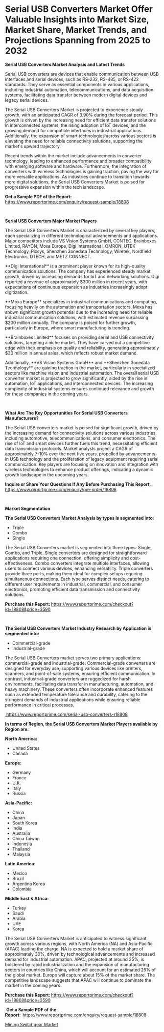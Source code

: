 <p><h1>Serial USB Converters Market Offer Valuable Insights into Market Size, Market Share, Market Trends, and Projections Spanning from 2025 to 2032</h1></p><p><strong>Serial USB Converters Market Analysis and Latest Trends</strong></p>
<p><p>Serial USB converters are devices that enable communication between USB interfaces and serial devices, such as RS-232, RS-485, or RS-422 standards. They serve as essential components in various applications, including industrial automation, telecommunications, and data acquisition systems, facilitating data transfer between modern digital devices and legacy serial devices.</p><p>The Serial USB Converters Market is projected to experience steady growth, with an anticipated CAGR of 3.90% during the forecast period. This growth is driven by the increasing need for efficient data transfer solutions in interconnected systems, the rising adoption of IoT devices, and the growing demand for compatible interfaces in industrial applications. Additionally, the expansion of smart technologies across various sectors is elevating the need for reliable connectivity solutions, supporting the market's upward trajectory.</p><p>Recent trends within the market include advancements in converter technology, leading to enhanced performance and broader compatibility with emerging software and hardware. Furthermore, the integration of converters with wireless technologies is gaining traction, paving the way for more versatile applications. As industries continue to transition towards more digital solutions, the Serial USB Converters Market is poised for progressive expansion within the tech landscape.</p></p>
<p><strong>Get a Sample PDF of the Report:&nbsp;</strong> <a href="https://www.reportprime.com/enquiry/request-sample/18808?utm_campaign=3051&utm_medium=2&utm_source=Github&utm_content=ia&utm_term=19032025&utm_id=serial-usb-converters">https://www.reportprime.com/enquiry/request-sample/18808</a></p>
<p>&nbsp;</p>
<p><strong>Serial USB Converters Major Market Players</strong></p>
<p><p>The Serial USB Converters Market is characterized by several key players, each specializing in different technological advancements and applications. Major competitors include VS Vision Systems GmbH, CONTEC, Brainboxes Limited, RAYON, Moxa Europe, Digi International, OMRON, UTEK Technology, Pixsys, Shenzhen 3onedata Technology, Wiretek, Nordfield Electronics, DTECH, and METZ CONNECT.</p><p>**Digi International** is a prominent player known for its high-quality communication solutions. The company has experienced steady market growth, driven by increasing demands for IoT and networking solutions. Digi reported a revenue of approximately $300 million in recent years, with expectations of continuous expansion as industries increasingly adopt digitization.</p><p>**Moxa Europe** specializes in industrial communications and computing, focusing heavily on the automation and transportation sectors. Moxa has shown significant growth potential due to the increasing need for reliable industrial communication solutions, with estimated revenue surpassing $200 million annually. The company is poised for further growth, particularly in Europe, where smart manufacturing is trending.</p><p>**Brainboxes Limited** focuses on providing serial and USB connectivity solutions, targeting a niche market. They have carved out a competitive edge with their emphasis on quality and reliability, generating approximately $30 million in annual sales, which reflects robust market demand.</p><p>Additionally, **VS Vision Systems GmbH** and **Shenzhen 3onedata Technology** are gaining traction in the market, particularly in specialized sectors like machine vision and industrial automation. The overall serial USB converter market is projected to grow significantly, aided by the rise in automation, IoT applications, and interconnected devices. The increasing complexity of industrial systems ensures continued relevance and growth for these companies in the coming years.</p></p>
<p>&nbsp;</p>
<p><strong>What Are The Key Opportunities For Serial USB Converters Manufacturers?</strong></p>
<p><p>The Serial USB converters market is poised for significant growth, driven by the increasing demand for connectivity solutions across various industries, including automotive, telecommunications, and consumer electronics. The rise of IoT and smart devices further fuels this trend, necessitating efficient data transmission protocols. Market analysts project a CAGR of approximately 7-10% over the next five years, propelled by advancements in USB technology and the proliferation of legacy equipment requiring serial communication. Key players are focusing on innovation and integration with wireless technologies to enhance product offerings, indicating a dynamic growth landscape in the upcoming years.</p></p>
<p><strong>Inquire or Share Your Questions If Any Before Purchasing This Report:</strong> <a href="https://www.reportprime.com/enquiry/pre-order/18808?utm_campaign=3051&utm_medium=2&utm_source=Github&utm_content=ia&utm_term=19032025&utm_id=serial-usb-converters">https://www.reportprime.com/enquiry/pre-order/18808</a></p>
<p>&nbsp;</p>
<p><strong>Market Segmentation</strong></p>
<p><strong>The Serial USB Converters Market Analysis by types is segmented into:</strong></p>
<p><ul><li>Triple</li><li>Combo</li><li>Single</li></ul></p>
<p><p>The Serial USB Converters market is segmented into three types: Single, Combo, and Triple. Single converters are designed for straightforward applications requiring one connection, offering simplicity and cost-effectiveness. Combo converters integrate multiple interfaces, allowing users to connect various devices, enhancing versatility. Triple converters provide three ports, making them ideal for complex setups requiring simultaneous connections. Each type serves distinct needs, catering to different user requirements in industrial, commercial, and consumer electronics, promoting efficient data transmission and connectivity solutions.</p></p>
<p><strong>Purchase this Report:&nbsp;</strong><a href="https://www.reportprime.com/checkout?id=18808&price=3590&utm_campaign=3051&utm_medium=2&utm_source=Github&utm_content=ia&utm_term=19032025&utm_id=serial-usb-converters">https://www.reportprime.com/checkout?id=18808&price=3590</a></p>
<p>&nbsp;</p>
<p><strong>The Serial USB Converters Market Industry Research by Application is segmented into:</strong></p>
<p><ul><li>Commercial-grade</li><li>Industrial-grade</li></ul></p>
<p><p>The Serial USB Converters market serves two primary applications: commercial-grade and industrial-grade. Commercial-grade converters are designed for everyday use, supporting various devices like printers, scanners, and point-of-sale systems, ensuring efficient communication. In contrast, industrial-grade converters are ruggedized for harsh environments, facilitating data transfer in manufacturing, automation, and heavy machinery. These converters often incorporate enhanced features such as extended temperature tolerance and durability, catering to the stringent demands of industrial applications while ensuring reliable performance in critical processes.</p></p>
<p><a href="https://www.reportprime.com/serial-usb-converters-r18808?utm_campaign=3051&utm_medium=2&utm_source=Github&utm_content=ia&utm_term=19032025&utm_id=serial-usb-converters">&nbsp;https://www.reportprime.com/serial-usb-converters-r18808</a></p>
<p><strong>In terms of Region, the Serial USB Converters Market Players available by Region are:</strong></p>
<p>
    <p> <strong> North America: </strong>
        <ul>
            <li>United States</li>
            <li>Canada</li>
        </ul>
        </p> 
    <p> <strong> Europe: </strong>
        <ul>
            <li>Germany</li>
            <li>France</li>
            <li>U.K.</li>
            <li>Italy</li>
            <li>Russia</li>
        </ul>
        </p> 
    <p> <strong> Asia-Pacific: </strong>
        <ul>
            <li>China</li>
            <li>Japan</li>
            <li>South Korea</li>
            <li>India</li>
            <li>Australia</li>
            <li>China Taiwan</li>
            <li>Indonesia</li>
            <li>Thailand</li>
            <li>Malaysia</li>
        </ul>
        </p> 
    <p> <strong> Latin America: </strong>
        <ul>
            <li>Mexico</li>
            <li>Brazil</li>
            <li>Argentina Korea</li>
            <li>Colombia</li>
        </ul>
        </p> 
    <p> <strong> Middle East & Africa: </strong>
        <ul>
            <li>Turkey</li>
            <li>Saudi</li>
            <li>Arabia</li>
            <li>UAE</li>
            <li>Korea</li>
        </ul>
    </p>
    </p>
<p><p>The Serial USB Converters Market is anticipated to witness significant growth across various regions, with North America (NA) and Asia-Pacific (APAC) leading the charge. NA is expected to hold a market share of approximately 30%, driven by technological advancements and increased demand for industrial automation. APAC, projected at around 35%, is bolstered by rapid industrialization and the expansion of manufacturing sectors in countries like China, which will account for an estimated 25% of the global market. Europe will capture about 15% of the market share. The competitive landscape suggests that APAC will continue to dominate the market in the coming years.</p></p>
<p><strong>Purchase this Report: </strong><a href="https://www.reportprime.com/checkout?id=18808&price=3590&utm_campaign=3051&utm_medium=2&utm_source=Github&utm_content=ia&utm_term=19032025&utm_id=serial-usb-converters">https://www.reportprime.com/checkout?id=18808&price=3590</a></p>
<p>&nbsp;<strong>Get a Sample PDF of the Report:&nbsp;&nbsp;</strong><a href="https://www.reportprime.com/enquiry/request-sample/18808?utm_campaign=3051&utm_medium=2&utm_source=Github&utm_content=ia&utm_term=19032025&utm_id=serial-usb-converters">https://www.reportprime.com/enquiry/request-sample/18808</a></p>
<p><strong></strong></p>
<p><p><a href="https://github.com/neiridionna/Market-Research-Report-List-1/blob/main/mining-switchgear-market.md?utm_campaign=3051&utm_medium=2&utm_source=Github&utm_content=ia&utm_term=19032025&utm_id=serial-usb-converters">Mining Switchgear Market</a></p></p>